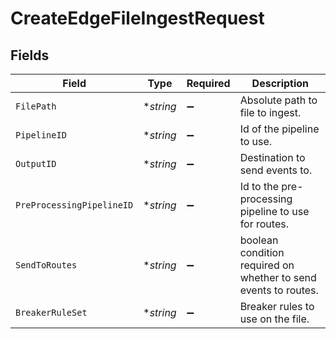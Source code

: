 # CreateEdgeFileIngestRequest


## Fields

| Field                                                           | Type                                                            | Required                                                        | Description                                                     |
| --------------------------------------------------------------- | --------------------------------------------------------------- | --------------------------------------------------------------- | --------------------------------------------------------------- |
| `FilePath`                                                      | **string*                                                       | :heavy_minus_sign:                                              | Absolute path to file to ingest.                                |
| `PipelineID`                                                    | **string*                                                       | :heavy_minus_sign:                                              | Id of the pipeline to use.                                      |
| `OutputID`                                                      | **string*                                                       | :heavy_minus_sign:                                              | Destination to send events to.                                  |
| `PreProcessingPipelineID`                                       | **string*                                                       | :heavy_minus_sign:                                              | Id to the pre-processing pipeline to use for routes.            |
| `SendToRoutes`                                                  | **string*                                                       | :heavy_minus_sign:                                              | boolean condition required on whether to send events to routes. |
| `BreakerRuleSet`                                                | **string*                                                       | :heavy_minus_sign:                                              | Breaker rules to use on the file.                               |